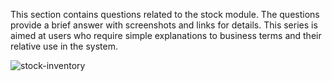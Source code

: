 This section contains questions related to the stock module. 
The questions provide a brief answer with screenshots and links for details. This series is aimed at users who require simple explanations to business terms and their relative use in the system.

![stock-inventory](/assets/frappe_io/images/erpnext/stock-inventory.png)